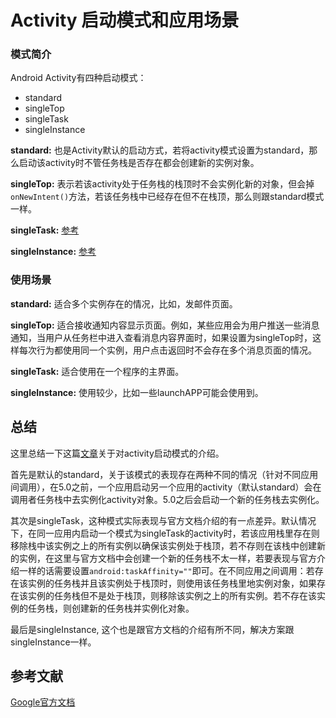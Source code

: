# Activity 启动模式和应用场景

### 模式简介
Android Activity有四种启动模式：
- standard
- singleTop
- singleTask
- singleInstance

**standard:** 也是Activity默认的启动方式，若将activity模式设置为standard，那么启动该activity时不管任务栈是否存在都会创建新的实例对象。

**singleTop:** 表示若该activity处于任务栈的栈顶时不会实例化新的对象，但会掉`onNewIntent()`方法，若该任务栈中已经存在但不在栈顶，那么则跟standard模式一样。

**singleTask:** [参考](http://droidyue.com/blog/2015/08/16/dive-into-android-activity-launchmode/)

**singleInstance:** [参考](http://droidyue.com/blog/2015/08/16/dive-into-android-activity-launchmode/)


### 使用场景
**standard:** 适合多个实例存在的情况，比如，发邮件页面。

**singleTop:** 适合接收通知内容显示页面。例如，某些应用会为用户推送一些消息通知，当用户从任务栏中进入查看消息内容界面时，如果设置为singleTop时，这样每次行为都使用同一个实例，用户点击返回时不会存在多个消息页面的情况。

**singleTask:** 适合使用在一个程序的主界面。

**singleInstance:** 使用较少，比如一些launchAPP可能会使用到。

## 总结
这里总结一下这篇[文章](http://droidyue.com/blog/2015/08/16/dive-into-android-activity-launchmode/)关于对activity启动模式的介绍。

首先是默认的standard，关于该模式的表现存在两种不同的情况（针对不同应用间调用），在5.0之前，一个应用启动另一个应用的activity（默认standard）会在调用者任务栈中去实例化activity对象。5.0之后会启动一个新的任务栈去实例化。

其次是singleTask，这种模式实际表现与官方文档介绍的有一点差异。默认情况下，在同一应用内启动一个模式为singleTask的activity时，若该应用栈里存在则移除栈中该实例之上的所有实例以确保该实例处于栈顶，若不存则在该栈中创建新的实例，在这里与官方文档中会创建一个新的任务栈不太一样，若要表现与官方介绍一样的话需要设置`android:taskAffinity=""`即可。在不同应用之间调用：若存在该实例的任务栈并且该实例处于栈顶时，则使用该任务栈里地实例对象，如果存在该实例的任务栈但不是处于栈顶，则移除该实例之上的所有实例。若不存在该实例的任务栈，则创建新的任务栈并实例化对象。

最后是singleInstance, 这个也是跟官方文档的介绍有所不同，解决方案跟singleInstance一样。

## 参考文献
[Google官方文档](http://developer.android.com/guide/components/tasks-and-back-stack.html)